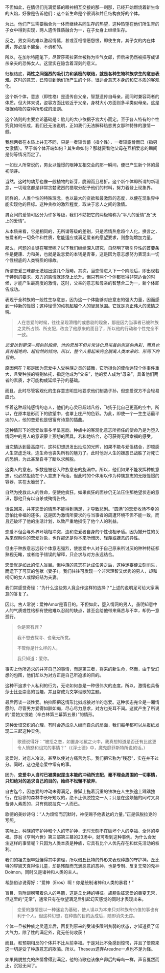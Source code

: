 不但如此，在情侣们充满爱慕的眼神相互交接的那一刹那，已经开始燃烧着新生命的火焰，好像是告诉他们：这个新生命是个很调和并且结构良好的个体。  

为此，他们产生需要融合为一体而继续共同生存的热望，这种热望在他们所生育的子女中得到实现，两人遗传性质融合为一，在子女身上继续生存。

反之，男女间若难以激起情愫，甚或互相憎恶怨恨，即使生育，其子女的内在体质，亦必是不健全、不调和的。

所以，在加尔特隆笔下，尽管莎密拉密丝被称为空气女郎，但后来仍然被描写成谋杀亲夫的恐怖女人。这里实在隐含着深刻的意义。

归根结底，**两性之间强烈的吸引力和紧密的联结，就是各种生物种族求生的意志表现**。这时的意志，已预见到他们所产生的个体，很适合意志本身的和它本质的客观化。

这个新个体，意志（即性格）是遗传自父亲，智慧遗传自母亲，而同时兼容两者的体质。但大体来说，姿容方面比较近于父亲，身材大小方面则多半类似母亲。这是根据动物的变种所形成的法则。

这个法则的主要立论基础是：胎儿的大小依据子宫大小而定。至于各人特有的个性究竟如何形成，我们还无法说明，正如我们无法解释热恋男女那种特殊的激情一般。

我想两者在本质上并无不同，只是一者较含蓄（指个性），一者较露骨而已（指男女激情）。至于新个体开端如何？其生命如何？那就要看他父母在互相爱恋的瞬间是何等情况而定了。

一如世人所常说的，男女以憧憬的眼神互相交会的那一瞬间，便已产生新个体的最初萌芽。

当然，这时的幼芽也像一般植物的新芽，脆弱而且易折。这个新个体即所谓的新理念，一切理念都是非常贪婪激烈的猎取分配予他们的材料，努力着登上现象界。

同样的，人类个性的特殊理念，也以最大的贪欲和最激烈的态度，以便在现象界中能实现他的目标。这种贪欲的激烈程度，取决于恋人之间的激情。

男女间的爱情可区分为许多等级，我们不妨把它的两极端称为“平凡的爱情”及“天上的爱情”。

从本质来看，它是相同的，无所谓等级的差别，只是若情热愈趋个人化。换言之，被爱者的一切条件和性质，愈能适应或满足爱者的愿望要求，则愈能增加力量。

那么，问题的关键在哪里呢？以下我们继续深入研究，自然明了吸引异性的首要条件是健康、力和美，也就是说恋爱的本钱是青春，这是因为意志想努力表现出一切个性根底的人类特质的缘故。

所谓恋爱三昧都无法超出这几个范畴。其次，当恋情进入下一个阶段后，即出现若干特别的要求，双方的感情就逐渐上长升。但只有两个个体都觉得非常适合的时候，才能产生最高度的激情，这时，父亲的意志和母亲的智慧合二为一，新个体即告成功。

表现于全种族的一般性生存意志，因为这一个体能够对应意志的强大力量，因而感到一种新的憧憬；这种憧憬的动机超越个人的智慧范围。它就是真正伟大的激情之魂。

> 人在恋爱的时候，往往呈现滑稽的或悲剧的现象，那是因为当事者已被种族之灵所占领、所支配，改变了他原来的面目了，所以他的行动和个性完全不一致。

_恋爱达到更深一层的阶段后，他的思想不但非常诗化且带着的崇高的色彩，而且也具有超绝的、超自然的倾向，所以，整个人看起来完全脱离人类本来的、形而下的目的。_

原因何在？那是因为恋爱中人受种族之灵的鼓舞，它所担负的使命远较个体事件重大，且受种族的特别依托，指定他成为“父亲”，他的爱人成为“母亲”，具备他们两者的素质，才可能构成延续子孙的基础。

而且，此时尽管客观化的生存意志明显地要求他们制造子孙，但恋爱双方不会轻易应允。

怀着这种超纯感情的恋人，他们的心灵已超越凡俗，飞扬于比自己更高的空中，所以，在原本是形而下的欲望中，也罩上庄严的色彩。为此，即使一个一生生活最平淡的人，他的恋爱也是很富有诗意的插曲。

这种情形下的恋爱故事多半呈喜剧。种族中的客观化意志所担任的使命乃是为堕入情网中的男人的意识蒙上预想的面具，若和她结合，必可获得无限幸福的感受。

当恋情达到最高度时，这种幻想迸发出灿烂的光辉，如果不能与爱侣结合，即顿感人生空虚乏味，连生命也丧失所有的魅力了。此时他对人生的嫌恶已战胜了对死亡的恐惧，为此甚至自寻了断以求解脱。

这类人的意志，多数是被卷入种族意志的旋涡中。所以，他们如果不能发挥种族意志，也必然拒绝在个人意志下苟活。但此时的个体用以作为种族意志的无限憧憬的容器，实在太脆弱了。

自然为挽救此人的性命，便使他疯狂。如果疯狂的面纱仍无法压住那绝望状态的意识，那他只有以自杀或殉情告终。

话说回来，并非恋爱的情热不能得到满足，才导致悲剧。“圆满”的恋爱收场不幸的恐怕比幸福的还多。这是因为激情所要求的与当事者的周遭环境不但不能一致，而且还破坏了他的生活计划，以致严重地损伤了他个人的利益。

恋爱不但会与外界环境相冲突，连和恋爱者自身的个性也相矛盾。因为撇开性的关系来观察你的恋爱对象，也许那还是你本来所憎厌、轻蔑或嫌恶的异性。

但由于种族意志远较个体意志强烈，使恋爱中人对于自己原来所讨厌的种种特征都熟视无睹，或者给予错误的解释，只企求与对方永远结合。

恋爱就是如此的使人盲目。但种族的意志在达成任务之后，这种迷妄便立刻消失，而遗下了可厌的包袱（妻子）。我们往往可发现一个非常理智又优秀的男人，却和唠叨的女人或悍妇结为夫妻。

我们常感觉奇怪：“为什么这些男人竟会作这样的选择？”上述的说明足可给大家满意的答复了。

因此，古人常说：爱神Amor是盲目的。不但如此，堕入情网的男人，虽明知意中人的气质或性格都有使他难以忍耐的缺点，甚至会给他带来痛苦与不幸，却仍一意孤行。

> 你是否有罪？
> 
> 我不想去探寻、也毫无所觉。
> 
> 不管你是什么样的人，
> 
> 我只知道：爱你。

事实上他所追求的并非自己的事情，而是第三者，将来的新生命，然而，由于受幻想的包围，他们却以为对方正是自己所追求的目的。

这种不追求个人私利的行为，无论如何总是一种很伟大的态度，所以，激情也具备莎士比亚崇高的旨趣，并且常成为文学讴歌的主题。

最后再谈一谈性爱。柏拉图把这情形比拟成狼对羊的恋爱。这种状态完全是一厢情愿的，尽管男方爱得如醉如痴，尽心尽力恳求，对方也充耳不闻。这就产生了所说的“爱她又恨她（辛白林第三幕第五景）”的情形。

这种爱恨交织的心理，有时会造成杀人继而自杀的局面，我们每年都可以从报纸发现二三起这种实例。

> 歌德说得好：“被拒之恋，如置身地狱之火中，我真想知道是否还有比这更令人愤怒和诅咒的事情？”（《浮士德》中，魔鬼靡菲斯特所说的话。）

恋爱时，对恋人冷淡，甚至以使对方痛苦为乐，我们把它称为“残忍”，实在并不过分。同时，这也是恋爱中常有的事。

因为，**恋爱中人当时已被类似昆虫本能的冲动所支配，毫不理会周围的一切事情，只知绝对的追求自己的目的，始终不松懈不放弃**。

自古迄今，因恋爱的冲动未得满足，像脚上拖着沉重的铁块在人生旅途上踽踽独行，在寂寥的森林中长吁短叹的，绝不止佩脱拉克一人；只是在这烦恼的同时又具备诗人素质的，只有佩脱拉克一人而已。

歌德的美妙诗句：“人为烦恼而沉默时，神便赐予他表达的力量。”正是佩脱拉克的写照。

实际上，种族的守护神和个人的守护神，无时无刻不在破坏个人的幸福、全体的幸福。莎翁《亨利六世》第三部第三幕的23场中，就可看到这种事例。为什么会发生这样的事情呢？只因为人类本质是种族，它具有比个人优先存在和优先活动的权利。

我们的祖先很早就懂得其中道理，所以借丘比特的外形来表现种族的守护神。丘比特的容貌天真得像儿童，却是残酷而充满恶意的恶神，也是专制、反复无常的鬼神Doimon，同时又是诸神和人类的主人。

希腊俗谚说得好：“爱神（Eros）啊！你是统制诸神和人类的暴君！”

盲目、背附翅膀带着杀人的弓箭，这是丘比特的特征。翅膀象征恋爱的善变无常，但这里的“无常”，通常只有在欲望满足后引起幻灭感觉的同时才表现出来。

> 恋爱的激情是以一种迷妄为基础，使人误以为本来只对种族有价值的事也有利于个人。但这种幻想，在种族的目的达成后，随即消失无踪。

个体一旦被种族之灵遗弃后，回复到原来的受诸多限制贫弱的状态，才知道费了偌大气力，除了性的满足外，竟无任何收获！

而且，和预期相反的个体并不比从前幸福。于是对此不免感到惊愕，并且了悟原来这一切是受了种族意志的欺骗。所以，Theseus遗弃Areadne一点也不足为怪。

如果佩脱拉克的热情曾得到满足，他的诗歌也该像产卵后的母鸟一样，声音戛然而止，沉寂无闻了。